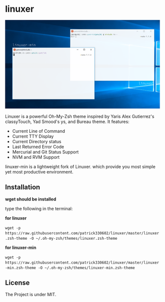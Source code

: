 # linuxer

![screenshot](screenshot.png)

Linuxer is a powerful Oh-My-Zsh theme inspired by Yaris Alex Gutierrez's classyTouch, Yad Smood's ys, and Bureau theme. It features:

- Current Line of Command
- Current TTY Display
- Current Directory status
- Last Returned Error Code
- Mercurial and Git Status Support
- NVM and RVM Support

linuxer-min is a lightweight fork of Linuxer. which provide you most simple yet most productive environment.

## Installation

**wget should be installed**

type the following in the terminal:

**for linuxer**

`wget -p https://raw.githubusercontent.com/patrick330602/linuxer/master/linuxer.zsh-theme -O ~/.oh-my-zsh/themes/linuxer.zsh-theme`

**for linuxer-min**

`wget -p https://raw.githubusercontent.com/patrick330602/linuxer/master/linuxer-min.zsh-theme -O ~/.oh-my-zsh/themes/linuxer-min.zsh-theme`


## License

The Project is under MIT.
